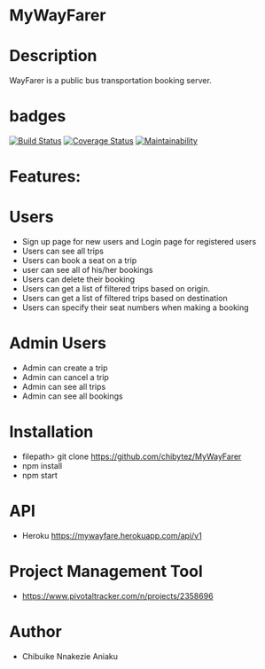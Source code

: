 # MyWayFarer

# Description
WayFarer is a public bus transportation booking server.

# badges
[![Build Status](https://travis-ci.org/chibytez/MyWayFarer.svg?branch=develop)](https://travis-ci.org/chibytez/MyWayFarer)
[![Coverage Status](https://coveralls.io/repos/github/chibytez/MyWayFarer/badge.svg?branch=develop)](https://coveralls.io/github/chibytez/MyWayFarer?branch=develop)
[![Maintainability](https://api.codeclimate.com/v1/badges/345f637f3be2fa00bd4c/maintainability)](https://codeclimate.com/github/chibytez/MyWayFarer/maintainability)

# Features:

# Users
- Sign up page for new users and Login page for registered users
- Users can see all trips
- Users can book a seat on a trip
- user can see all of his/her bookings
- Users can delete their booking
- Users can get a list of filtered trips based on origin.
- Users can get a list of filtered trips based on destination
- Users can specify their seat numbers when making a booking

# Admin Users

- Admin can create a trip
- Admin can cancel a trip
- Admin can see all trips
- Admin can see all bookings

# Installation

- filepath> git clone https://github.com/chibytez/MyWayFarer
- npm install
- npm start

# API

- Heroku https://mywayfare.herokuapp.com/api/v1

# Project Management Tool
- https://www.pivotaltracker.com/n/projects/2358696

# Author
- Chibuike Nnakezie Aniaku

